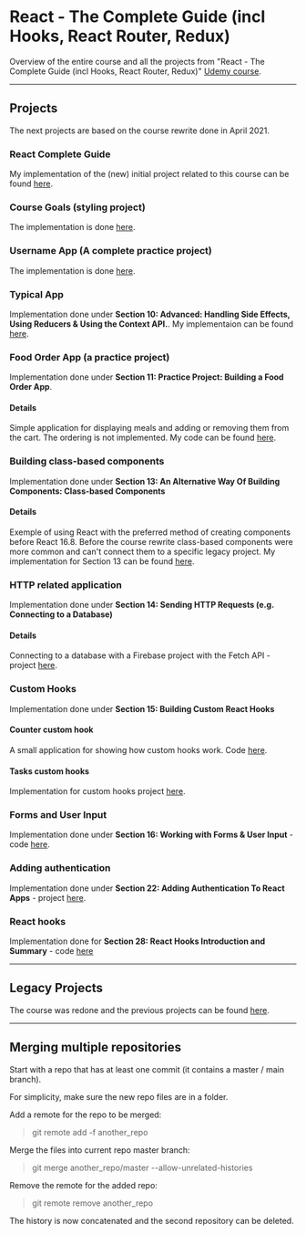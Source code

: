 # React - The Complete Guide (incl Hooks, React Router, Redux)

Overview of the entire course and all the projects from "React - The Complete Guide (incl Hooks, React Router, Redux)" [Udemy course](https://www.udemy.com/course/react-the-complete-guide-incl-redux/).

---

## Projects

The next projects are based on the course rewrite done in April 2021.

### React Complete Guide

My implementation of the (new) initial project related to this course can be found [here](./CompleteGuide/).

### Course Goals (styling project)

The implementation is done [here](./CourseGoals/).

### Username App (A complete practice project)

The implementation is done [here](./UsernameApp/).

### Typical App

Implementation done under **Section 10: Advanced: Handling Side Effects, Using Reducers & Using the Context API.**. My implementaion can be found [here](./TypicalApp/).

### Food Order App (a practice project)

Implementation done under **Section 11: Practice Project: Building a Food Order App**.

#### Details

Simple application for displaying meals and adding or removing them from the cart. The ordering is not implemented. My code can be found [here](./TheFoodOrderApp/).

### Building class-based components

Implementation done under **Section 13: An Alternative Way Of Building Components: Class-based Components**

#### Details

Exemple of using React with the preferred method of creating components before React 16.8. Before the course rewrite class-based components were more common and can't connect them to a specific legacy project. My implementation for Section 13 can be found [here](./ClassBasedComponents/).

### HTTP related application

Implementation done under **Section 14: Sending HTTP Requests (e.g. Connecting to a Database)**

#### Details

Connecting to a database with a Firebase project with the Fetch API - project [here](./HttpRequests/).

### Custom Hooks

Implementation done under **Section 15: Building Custom React Hooks**

#### Counter custom hook

A small application for showing how custom hooks work. Code [here](./CounterCustomHooks/).

#### Tasks custom hooks

Implementation for custom hooks project [here](./TasksCustomHooks).

### Forms and User Input

Implementation done under **Section 16: Working with Forms & User Input** - code [here](./FormsAndUserInput/).

### Adding authentication

Implementation done under **Section 22: Adding Authentication To React Apps** - project [here](./udemy-react-authentication).

### React hooks

Implementation done for **Section 28: React Hooks Introduction and Summary** - code [here](./ReactHooks)

---

## Legacy Projects

The course was redone and the previous projects can be found [here](https://github.com/mariamihai/udemy-react-legacy-overview).

---

## Merging multiple repositories

Start with a repo that has at least one commit (it contains a master / main branch).

For simplicity, make sure the new repo files are in a folder.

Add a remote for the repo to be merged:
> git remote add -f another_repo <Another repo URL>

Merge the files into current repo master branch:
> git merge another_repo/master --allow-unrelated-histories

Remove the remote for the added repo:
> git remote remove another_repo

The history is now concatenated and the second repository can be deleted.
